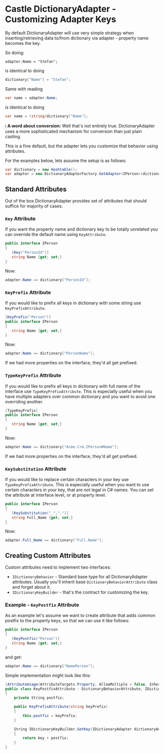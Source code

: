 # Castle DictionaryAdapter - Customizing Adapter Keys

By default DictionaryAdapter will use very simple strategy when inserting/retrieving data to/from dictionary via adapter - property name becomes the key.

So doing:

```
adapter.Name = "Stefan";
```

is identical to doing

```csharp
dictionary["Name"] = "Stefan";
```

Same with reading

```csharp
var name = adapter.Name;
```

is identical to doing

```csharp
var name = (string)dictionary["Name"];
```

:information_source: **A word about conversion:** Well that's not entirely true. DictionaryAdapter uses a more sophisticated mechanism for conversion than just plain casting.

This is a fine default, but the adapter lets you customize that behavior using attributes.

For the examples below, lets assume the setup is as follows:

```csharp
var dictionary = new Hashtable();
var adapter = new DictionaryAdapterFactory.GetAdapter<IPerson>(dictionary);
```

## Standard Attributes

Out of the box DictionaryAdapter provides set of attributes that should suffice for majority of cases.

### `Key` Attribute

If you want the property name and dictionary key to be totally unrelated you can override the default name using `KeyAttribute`.

```csharp
public interface IPerson
{
   [Key("PersonId")]
   string Name {get; set;}
}
```

Now:

```csharp
adapter.Name == dictionary["PersonId"];
```

### `KeyPrefix` Attribute

If you would like to prefix all keys in dictionary with some string use `KeyPrefixAttribute`.

```csharp
[KeyPrefix("Person")]
public interface IPerson
{
   string Name {get; set;}
}
```

Now:

```csharp
adapter.Name == dictionary["PersonName"];
```

If we had more properties on the interface, they'd all get prefixed.

### `TypeKeyPrefix` Attribute

If you would like to prefix all keys in dictionary with full name of the interface use `TypeKeyPrefixAttribute`. This is especially useful when you have multiple adapters over common dictionary and you want to avoid one overriding another.

```csharp
[TypeKeyPrefix]
public interface IPerson
{
   string Name {get; set;}
}
```

Now:

```csharp
adapter.Name == dictionary["Acme.Crm.IPerson#Name"];
```

If we had more properties on the interface, they'd all get prefixed.

### `KeySubstitution` Attribute

If you would like to replace certain characters in your key use `TypeKeyPrefixAttribute`. This is especially useful when you want to use certain characters in your key, that are not legal in C# names. You can set the attribute at interface level, or at property level.

```csharp
public interface IPerson
{
   [KeySubstitution("_",".")]
   string Full_Name {get; set;}
}
```

Now:

```csharp
adapter.Full_Name == dictionary["Full.Name"];
```

## Creating Custom Attributes

Custom attributes need to implement two interfaces:

* `IDictionaryBehavior` - Standard base type for all DictionaryAdapter attributes. Usually you'll inherit base `DictionaryBehaviorAttribute` class and forget about it.
* `IDictionaryKeyBuilder` - that's the contract for customizing the key.

### Example - `KeyPostfix` Attribute

As an example let's assume we want to create attribute that adds common postfix to the property keys, so that we can use it like follows:

```csharp
public interface IPerson
{
   [KeyPostfix("Person")]
   string Name {get; set;}
}
```

and get:

```csharp
adapter.Name == dictionary["NamePerson"];
```

Simple implementation might look like this:

```csharp
[AttributeUsage(AttributeTargets.Property, AllowMultiple = false, Inherited = true)]
public class KeyPostfixAttribute : DictionaryBehaviorAttribute, IDictionaryKeyBuilder
{
	private String postfix;

	public KeyPrefixAttribute(string keyPrefix)
	{
		this.postfix = keyPrefix;
	}

	String IDictionaryKeyBuilder.GetKey(IDictionaryAdapter dictionaryAdapter, String key, PropertyDescriptor property)
	{
		return key + postfix;
	}
}
```
